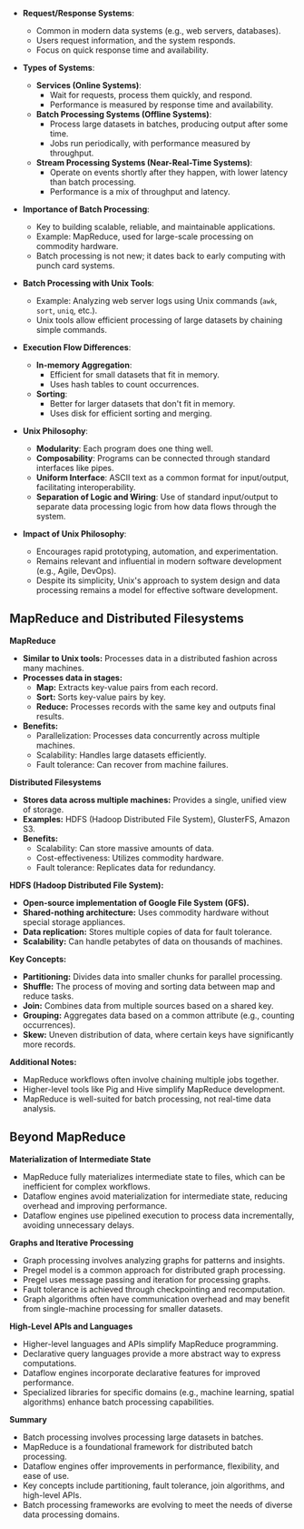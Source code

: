 - **Request/Response Systems**:
  - Common in modern data systems (e.g., web servers, databases).
  - Users request information, and the system responds.
  - Focus on quick response time and availability.

- **Types of Systems**:
  - **Services (Online Systems)**:
    - Wait for requests, process them quickly, and respond.
    - Performance is measured by response time and availability.
  - **Batch Processing Systems (Offline Systems)**:
    - Process large datasets in batches, producing output after some time.
    - Jobs run periodically, with performance measured by throughput.
  - **Stream Processing Systems (Near-Real-Time Systems)**:
    - Operate on events shortly after they happen, with lower latency than batch processing.
    - Performance is a mix of throughput and latency.

- **Importance of Batch Processing**:
  - Key to building scalable, reliable, and maintainable applications.
  - Example: MapReduce, used for large-scale processing on commodity hardware.
  - Batch processing is not new; it dates back to early computing with punch card systems.

- **Batch Processing with Unix Tools**:
  - Example: Analyzing web server logs using Unix commands (`awk`, `sort`, `uniq`, etc.).
  - Unix tools allow efficient processing of large datasets by chaining simple commands.

- **Execution Flow Differences**:
  - **In-memory Aggregation**:
    - Efficient for small datasets that fit in memory.
    - Uses hash tables to count occurrences.
  - **Sorting**:
    - Better for larger datasets that don't fit in memory.
    - Uses disk for efficient sorting and merging.

- **Unix Philosophy**:
  - **Modularity**: Each program does one thing well.
  - **Composability**: Programs can be connected through standard interfaces like pipes.
  - **Uniform Interface**: ASCII text as a common format for input/output, facilitating interoperability.
  - **Separation of Logic and Wiring**: Use of standard input/output to separate data processing logic from how data flows through the system.

- **Impact of Unix Philosophy**:
  - Encourages rapid prototyping, automation, and experimentation.
  - Remains relevant and influential in modern software development (e.g., Agile, DevOps).
  - Despite its simplicity, Unix's approach to system design and data processing remains a model for effective software development.


## MapReduce and Distributed Filesystems

**MapReduce**

* **Similar to Unix tools:** Processes data in a distributed fashion across many machines.
* **Processes data in stages:** 
    * **Map:** Extracts key-value pairs from each record.
    * **Sort:** Sorts key-value pairs by key.
    * **Reduce:** Processes records with the same key and outputs final results.
* **Benefits:**
    * Parallelization: Processes data concurrently across multiple machines.
    * Scalability: Handles large datasets efficiently.
    * Fault tolerance: Can recover from machine failures.

**Distributed Filesystems**

* **Stores data across multiple machines:** Provides a single, unified view of storage.
* **Examples:** HDFS (Hadoop Distributed File System), GlusterFS, Amazon S3.
* **Benefits:**
    * Scalability: Can store massive amounts of data.
    * Cost-effectiveness: Utilizes commodity hardware.
    * Fault tolerance: Replicates data for redundancy.

**HDFS (Hadoop Distributed File System):**

* **Open-source implementation of Google File System (GFS).**
* **Shared-nothing architecture:** Uses commodity hardware without special storage appliances.
* **Data replication:** Stores multiple copies of data for fault tolerance.
* **Scalability:** Can handle petabytes of data on thousands of machines.

**Key Concepts:**

* **Partitioning:** Divides data into smaller chunks for parallel processing.
* **Shuffle:** The process of moving and sorting data between map and reduce tasks.
* **Join:** Combines data from multiple sources based on a shared key.
* **Grouping:** Aggregates data based on a common attribute (e.g., counting occurrences).
* **Skew:** Uneven distribution of data, where certain keys have significantly more records.

**Additional Notes:**

* MapReduce workflows often involve chaining multiple jobs together.
* Higher-level tools like Pig and Hive simplify MapReduce development.
* MapReduce is well-suited for batch processing, not real-time data analysis.

## Beyond MapReduce

**Materialization of Intermediate State**

* MapReduce fully materializes intermediate state to files, which can be inefficient for complex workflows.
* Dataflow engines avoid materialization for intermediate state, reducing overhead and improving performance.
* Dataflow engines use pipelined execution to process data incrementally, avoiding unnecessary delays.

**Graphs and Iterative Processing**

* Graph processing involves analyzing graphs for patterns and insights.
* Pregel model is a common approach for distributed graph processing.
* Pregel uses message passing and iteration for processing graphs.
* Fault tolerance is achieved through checkpointing and recomputation.
* Graph algorithms often have communication overhead and may benefit from single-machine processing for smaller datasets.

**High-Level APIs and Languages**

* Higher-level languages and APIs simplify MapReduce programming.
* Declarative query languages provide a more abstract way to express computations.
* Dataflow engines incorporate declarative features for improved performance.
* Specialized libraries for specific domains (e.g., machine learning, spatial algorithms) enhance batch processing capabilities.

**Summary**

* Batch processing involves processing large datasets in batches.
* MapReduce is a foundational framework for distributed batch processing.
* Dataflow engines offer improvements in performance, flexibility, and ease of use.
* Key concepts include partitioning, fault tolerance, join algorithms, and high-level APIs.
* Batch processing frameworks are evolving to meet the needs of diverse data processing domains.